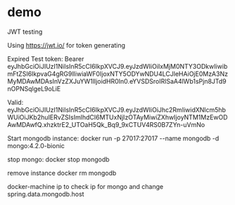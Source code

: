 # demo
JWT testing

Using https://jwt.io/ for token generating

Expired Test token:
Bearer eyJhbGciOiJIUzI1NiIsInR5cCI6IkpXVCJ9.eyJzdWIiOiIxMjM0NTY3ODkwIiwibmFtZSI6IkpvaG4gRG9lIiwiaWF0IjoxNTY5ODYwNDU4LCJleHAiOjE0MzA3NzMyMDAwMDAsInVzZXJuYW1lIjoidHR0In0.eYVSDSroIRlSaA4lWb1sPjn8JTd9nOPNSqlgeL9oLiE

Valid:
eyJhbGciOiJIUzI1NiIsInR5cCI6IkpXVCJ9.eyJzdWIiOiJhc2RmIiwidXNlcm5hbWUiOiJKb2huIERvZSIsImlhdCI6MTUxNjIzOTAyMiwiZXhwIjoyNTM1MzEwODAwMDAwfQ.xhzktrE2_UTOaH5Qk_Bq9_9xCTUV4RS0B7ZYn-uVmNo



Start mongodb instance:
docker run -p 27017:27017 --name mongodb -d mongo:4.2.0-bionic

stop mongo:
docker stop mongodb

remove instance
docker rm mongodb

docker-machine ip to check ip for mongo and change spring.data.mongodb.host
